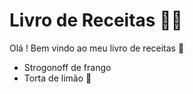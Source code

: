 # Livro de Receitas :man_cook:

Olá ! Bem vindo ao meu livro de receitas :wave:

- Strogonoff de frango 
- Torta de limão :lemon: